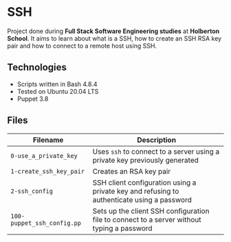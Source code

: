 # SSH
Project done during **Full Stack Software Engineering studies** at **Holberton School**. It aims to learn about what is a SSH, how to create an SSH RSA key pair and how to connect to a remote host using SSH.

## Technologies
* Scripts written in Bash 4.8.4
* Tested on Ubuntu 20.04 LTS
* Puppet 3.8

## Files

| Filename | Description |
| -------- | ----------- |
| `0-use_a_private_key` | Uses `ssh` to connect to a server using a private key previously generated |
| `1-create_ssh_key_pair` | Creates an RSA key pair |
| `2-ssh_config` | SSH client configuration using a private key and refusing to authenticate using a password |
| `100-puppet_ssh_config.pp` | Sets up the client SSH configuration file to connect to a server without typing a password |
